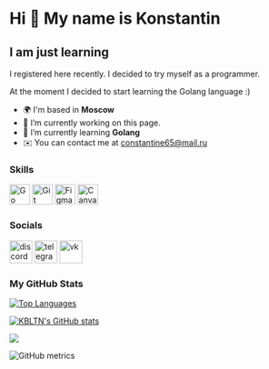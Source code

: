 Hi 👋 My name is Konstantin
===========================


I am just learning
------------------

I registered here recently. I decided to try myself as a programmer. 

At the moment I decided to start learning the Golang language :)


* 🌍  I'm based in **Moscow**
* 🔭  I’m currently working on this page. 
* 🧠  I’m currently learning **Golang** 
* ✉️  You can contact me at [constantine65@mail.ru](mailto:constantine65@mail.ru)


### Skills

<p align="left">
<a href="https://go.dev/doc/" target="_blank" rel="noreferrer"><img src="https://raw.githubusercontent.com/danielcranney/readme-generator/main/public/icons/skills/go-colored.svg" width="36" height="36" alt="Go" /></a> <a href="https://git-scm.com/" target="_blank" rel="noreferrer"><img src="https://raw.githubusercontent.com/danielcranney/readme-generator/main/public/icons/skills/git-colored.svg" width="36" height="36" alt="Git" /></a> <a href="https://www.figma.com/" target="_blank" rel="noreferrer"><img src="https://raw.githubusercontent.com/danielcranney/readme-generator/main/public/icons/skills/figma-colored.svg" width="36" height="36" alt="Figma" /></a> <a href="https://canva.com/" target="_blank" rel="noreferrer"><img src="https://tadviser.ru/images/5/56/Canva-logo.png" width="36" height="36" alt="Canva" /></a></p>


### Socials

[<img src='https://api.imperialplugins.com/v2/Products/168/ProductLogo?Size=Large' alt='discord' height='40'>](https://discord.com/users/kbltn)  [<img src='https://logos-download.com/wp-content/uploads/2016/07/Telegram_5.x_version_2019_Logo.png' alt='telegram' height='40'>](https://t.me/KBLTN)  [<img src='https://clipground.com/images/vk-logo-png-5.png' alt='vk' height='40'>](https://vk.com/kbltn)  



### My GitHub Stats

<a href="https://github.com/KBLTN" align="left"><img src="https://github-readme-stats.vercel.app/api/top-langs/?username=KBLTN&langs_count=10&title_color=3382ed&text_color=ffffff&icon_color=a855f7&bg_color=181824&hide_border=true&locale=en&custom_title=Top%20%Languages" alt="Top Languages" /></a>

<a href="http://www.github.com/KBLTN"><img src="https://github-readme-stats.vercel.app/api?username=KBLTN&show_icons=true&hide=&count_private=true&title_color=3382ed&text_color=ffffff&icon_color=a855f7&bg_color=181824&hide_border=true&show_icons=true" alt="KBLTN's GitHub stats" /></a>

<a href="http://www.github.com/KBLTN"><img src="https://github-readme-streak-stats.herokuapp.com/?user=KBLTN&stroke=ffffff&background=181824&ring=3382ed&fire=3382ed&currStreakNum=ffffff&currStreakLabel=3382ed&sideNums=ffffff&sideLabels=ffffff&dates=ffffff&hide_border=true" /></a>




![GitHub metrics](https://metrics.lecoq.io/KBLTN)  
